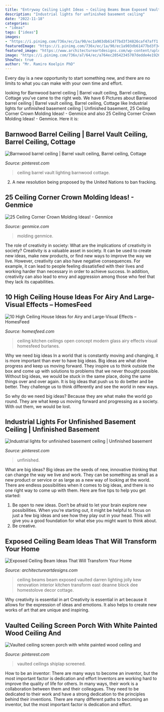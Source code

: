 ```yaml
---
title: "Entryway Ceiling Light Ideas ~ Ceiling Beams Beam Exposed Vaulted Darren Lighting Jolly Kew Renovation Interior Kitchen Transform East Deanne Block Dee Homestolove Decor Cottage"
description: "Industrial lights for unfinished basement ceiling"
date: "2022-11-18"
categories:
- "ideas"
tags: ["ideas"]
images:
- "https://i.pinimg.com/736x/ec/1a/90/ec1a903db61477bd3f34826caf47aff1.jpg"
featuredImage: "https://i.pinimg.com/736x/ec/1a/90/ec1a903db61477bd3f34826caf47aff1.jpg"
featured_image: "https://www.architectureartdesigns.com/wp-content/uploads/2019/06/beam-ceiling-1-630x919.jpg"
image: "https://i.pinimg.com/736x/a7/64/ec/a764ec20542345707dedde4e19268bf3.jpg"
ShowToc: true
author: "Mr. Ramiro Koelpin PhD"
---
```



Every day is a new opportunity to start something new, and there are no limits to what you can make with your own time and effort.

	

		
looking for Barnwood barrel ceiling | Barrel vault ceiling, Barrel ceiling, Cottage you've came to the right web. We have 6 Pictures about Barnwood barrel ceiling | Barrel vault ceiling, Barrel ceiling, Cottage like Industrial lights for unfinished basement ceiling | Unfinished basement, 25 Ceiling Corner Crown Molding Ideas! - Genmice and also 25 Ceiling Corner Crown Molding Ideas! - Genmice. Here it is:
		
    
## Barnwood Barrel Ceiling | Barrel Vault Ceiling, Barrel Ceiling, Cottage

<img loading=lazy src="https://i.pinimg.com/736x/f8/34/1c/f8341c041467c3852b1cde4ecfded2d0.jpg" onerror="this.onerror=null;this.src='https://tse1.mm.bing.net/th?id=OIP.1KnqBT7qnNN-HK_bY2IjyQHaJ3&amp;pid=15.1';" alt="Barnwood barrel ceiling | Barrel vault ceiling, Barrel ceiling, Cottage">

_Source: pinterest.com_

>ceiling barrel vault lighting barnwood cottage. 

	

2. A new resolution being proposed by the United Nations to ban fracking.

    
## 25 Ceiling Corner Crown Molding Ideas! - Genmice

<img loading=lazy src="https://genmice.com/design-ideas/25-Ceiling-Corner-Crown-Molding-Ideas/525.jpeg" onerror="this.onerror=null;this.src='https://tse3.mm.bing.net/th?id=OIP.Z7C3jX3RMSj9zGkcn9K-EwHaFj&amp;pid=15.1';" alt="25 Ceiling Corner Crown Molding Ideas! - Genmice">

_Source: genmice.com_

>molding genmice. 

	

The role of creativity in society: What are the implications of creativity in society?
Creativity is a valuable asset in society. It can be used to create new ideas, make new products, or find new ways to improve the way we live. However, creativity can also have negative consequences. For example, it can lead to people feeling dissatisfied with their lives and working harder than necessary in order to achieve success. In addition, creativity can also lead to envy and aggression among those who feel that they lack its capabilities.

    
## 10 High Ceiling House Ideas For Airy And Large-Visual Effects – HomesFeed

<img loading=lazy src="http://homesfeed.com/wp-content/uploads/2018/03/open-concept-kitchen-with-high-angled-glass-ceilings-white-laminated-top-kitchen-island-white-tiled-floors-modern-pendants.jpg" onerror="this.onerror=null;this.src='https://tse2.mm.bing.net/th?id=OIP.YmwJnHgkby5Iuk-k-Z0KkQHaLH&amp;pid=15.1';" alt="10 High Ceiling House Ideas for Airy and Large-Visual Effects – HomesFeed">

_Source: homesfeed.com_

>ceiling kitchen ceilings open concept modern glass airy effects visual homesfeed burlanes. 

	

Why we need big ideas
In a world that is constantly moving and changing, it is more important than ever to have big ideas. Big ideas are what drive progress and keep us moving forward. They inspire us to think outside the box and come up with solutions to problems that we never thought possible.
Without big ideas, we would be stuck in the same place, doing the same things over and over again. It is big ideas that push us to do better and be better. They challenge us to think differently and see the world in new ways.

So why do we need big ideas? Because they are what make the world go round. They are what keep us moving forward and progressing as a society. With out them, we would be lost.

    
## Industrial Lights For Unfinished Basement Ceiling | Unfinished Basement

<img loading=lazy src="https://i.pinimg.com/736x/ec/1a/90/ec1a903db61477bd3f34826caf47aff1.jpg" onerror="this.onerror=null;this.src='https://tse1.mm.bing.net/th?id=OIP.ASG2_jGM5ikmaa0aKb89hgHaJ3&amp;pid=15.1';" alt="Industrial lights for unfinished basement ceiling | Unfinished basement">

_Source: pinterest.com_

>unfinished. 

	

What are big ideas?
Big ideas are the seeds of new, innovative thinking that can change the way we live and work. They can be something as small as a new product or service or as large as a new way of looking at the world. There are endless possibilities when it comes to big ideas, and there is no one right way to come up with them. Here are five tips to help you get started: 
1. Be open to new ideas. Don’t be afraid to let your brain explore new possibilities. When you’re starting out, it might be helpful to focus on just a few big ideas and see how they play out in your head. This will give you a good foundation for what else you might want to think about. 
2. Be creative.

    
## Exposed Ceiling Beam Ideas That Will Transform Your Home

<img loading=lazy src="https://www.architectureartdesigns.com/wp-content/uploads/2019/06/beam-ceiling-1-630x919.jpg" onerror="this.onerror=null;this.src='https://tse3.mm.bing.net/th?id=OIP.HKdmI5i811omHJu1LaGgYQHaKz&amp;pid=15.1';" alt="Exposed Ceiling Beam Ideas That Will Transform Your Home">

_Source: architectureartdesigns.com_

>ceiling beams beam exposed vaulted darren lighting jolly kew renovation interior kitchen transform east deanne block dee homestolove decor cottage. 

	

Why creativity is essential in art
Creativity is essential in art because it allows for the expression of ideas and emotions. It also helps to create new works of art that are unique and inspiring.

    
## Vaulted Ceiling Screen Porch With White Painted Wood Ceiling And

<img loading=lazy src="https://i.pinimg.com/736x/a7/64/ec/a764ec20542345707dedde4e19268bf3.jpg" onerror="this.onerror=null;this.src='https://tse1.mm.bing.net/th?id=OIP.gGunlhii8Hfel5YwdIqGbQHaLH&amp;pid=15.1';" alt="Vaulted ceiling screen porch with white painted wood ceiling and">

_Source: pinterest.com_

>vaulted ceilings shiplap screened. 

	

How to be an inventor: There are many ways to become an inventor, but the most important factor is dedication and effort
Inventors are working hard to improve the quality of life for others. In many ways, their work is a collaboration between them and their colleagues. They need to be dedicated to their work and have a strong dedication to the principles behind their inventions. There are many different paths to becoming an inventor, but the most important factor is dedication and effort.

